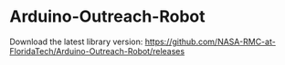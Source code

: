 # Arduino-Outreach-Robot

Download the latest library version: https://github.com/NASA-RMC-at-FloridaTech/Arduino-Outreach-Robot/releases
